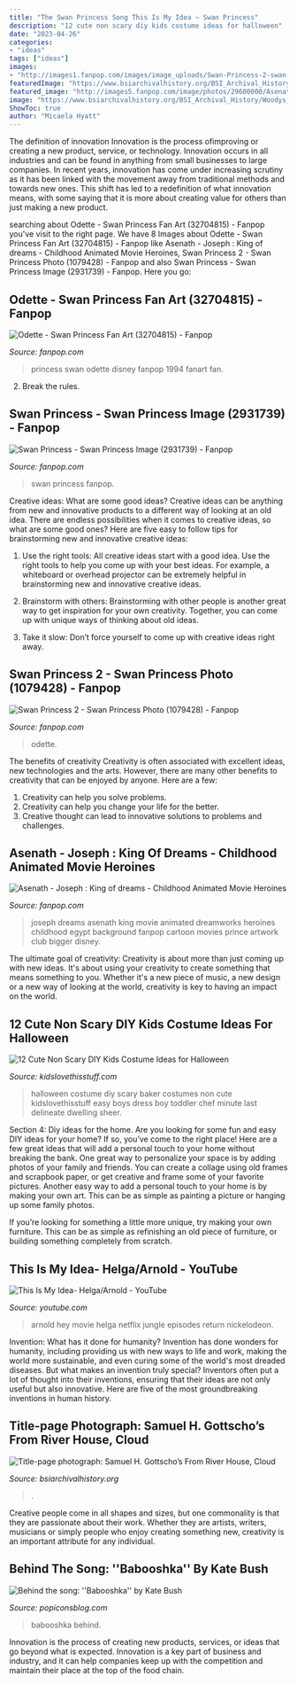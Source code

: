 ```yaml
---
title: "The Swan Princess Song This Is My Idea ~ Swan Princess"
description: "12 cute non scary diy kids costume ideas for halloween"
date: "2023-04-26"
categories:
- "ideas"
tags: ["ideas"]
images:
- "http://images1.fanpop.com/images/image_uploads/Swan-Princess-2-swan-princess-1079428_720_405.jpg"
featuredImage: "https://www.bsiarchivalhistory.org/BSI_Archival_History/Woodys_pt_1_files/droppedImage_10.jpg"
featured_image: "http://images5.fanpop.com/image/photos/29600000/Asenath-Joseph-King-of-dreams-childhood-animated-movie-heroines-29662842-600-338.png"
image: "https://www.bsiarchivalhistory.org/BSI_Archival_History/Woodys_pt_1_files/droppedImage_10.jpg"
ShowToc: true
author: "Micaela Hyatt"
---
```



The definition of innovation
Innovation is the process ofimproving or creating a new product, service, or technology. Innovation occurs in all industries and can be found in anything from small businesses to large companies. In recent years, innovation has come under increasing scrutiny as it has been linked with the movement away from traditional methods and towards new ones. This shift has led to a redefinition of what innovation means, with some saying that it is more about creating value for others than just making a new product.

	

		
searching about Odette - Swan Princess Fan Art (32704815) - Fanpop you've visit to the right page. We have 8 Images about Odette - Swan Princess Fan Art (32704815) - Fanpop like Asenath - Joseph : King of dreams - Childhood Animated Movie Heroines, Swan Princess 2 - Swan Princess Photo (1079428) - Fanpop and also Swan Princess - Swan Princess Image (2931739) - Fanpop. Here you go:
		
    
## Odette - Swan Princess Fan Art (32704815) - Fanpop

<img loading=lazy src="http://images6.fanpop.com/image/photos/32700000/Odette-swan-princess-32704815-800-1067.jpg" onerror="this.onerror=null;this.src='https://tse4.mm.bing.net/th?id=OIP.KOJHO-fPxbpv36Zq051E4AHaJ4&amp;pid=15.1';" alt="Odette - Swan Princess Fan Art (32704815) - Fanpop">

_Source: fanpop.com_

>princess swan odette disney fanpop 1994 fanart fan. 

	

2. Break the rules.

    
## Swan Princess - Swan Princess Image (2931739) - Fanpop

<img loading=lazy src="http://images2.fanpop.com/images/photos/2900000/Swan-Princess-swan-princess-2931739-608-336.jpg" onerror="this.onerror=null;this.src='https://tse3.mm.bing.net/th?id=OIP.tRLNL6Ni67Y6eyp6fzCpkQHaEF&amp;pid=15.1';" alt="Swan Princess - Swan Princess Image (2931739) - Fanpop">

_Source: fanpop.com_

>swan princess fanpop. 

	

Creative ideas: What are some good ideas?
Creative ideas can be anything from new and innovative products to a different way of looking at an old idea. There are endless possibilities when it comes to creative ideas, so what are some good ones? Here are five easy to follow tips for brainstorming new and innovative creative ideas:
1) Use the right tools: All creative ideas start with a good idea. Use the right tools to help you come up with your best ideas. For example, a whiteboard or overhead projector can be extremely helpful in brainstorming new and innovative creative ideas.

2) Brainstorm with others: Brainstorming with other people is another great way to get inspiration for your own creativity. Together, you can come up with unique ways of thinking about old ideas.

3) Take it slow: Don’t force yourself to come up with creative ideas right away.

    
## Swan Princess 2 - Swan Princess Photo (1079428) - Fanpop

<img loading=lazy src="http://images1.fanpop.com/images/image_uploads/Swan-Princess-2-swan-princess-1079428_720_405.jpg" onerror="this.onerror=null;this.src='https://tse1.mm.bing.net/th?id=OIP.sxgMbesr-p93cRJNriNQewHaEK&amp;pid=15.1';" alt="Swan Princess 2 - Swan Princess Photo (1079428) - Fanpop">

_Source: fanpop.com_

>odette. 

	

The benefits of creativity
Creativity is often associated with excellent ideas, new technologies and the arts. However, there are many other benefits to creativity that can be enjoyed by anyone. Here are a few: 
1. Creativity can help you solve problems.
2. Creativity can help you change your life for the better.
3. Creative thought can lead to innovative solutions to problems and challenges.

    
## Asenath - Joseph : King Of Dreams - Childhood Animated Movie Heroines

<img loading=lazy src="http://images5.fanpop.com/image/photos/29600000/Asenath-Joseph-King-of-dreams-childhood-animated-movie-heroines-29662842-600-338.png" onerror="this.onerror=null;this.src='https://tse4.mm.bing.net/th?id=OIP.BT6Wnfs1ItW21NLYZiprWgHaEL&amp;pid=15.1';" alt="Asenath - Joseph : King of dreams - Childhood Animated Movie Heroines">

_Source: fanpop.com_

>joseph dreams asenath king movie animated dreamworks heroines childhood egypt background fanpop cartoon movies prince artwork club bigger disney. 

	

The ultimate goal of creativity:
Creativity is about more than just coming up with new ideas. It's about using your creativity to create something that means something to you. Whether it's a new piece of music, a new design or a new way of looking at the world, creativity is key to having an impact on the world.

    
## 12 Cute Non Scary DIY Kids Costume Ideas For Halloween

<img loading=lazy src="http://kidslovethisstuff.com/wp-content/uploads/2015/10/Non-scary-kids-Halloween-costumes-to-DIY-The-baker-costume.jpg" onerror="this.onerror=null;this.src='https://tse2.mm.bing.net/th?id=OIP.6pYHzTWke60Be97OV6zwCgHaLJ&amp;pid=15.1';" alt="12 Cute Non Scary DIY Kids Costume Ideas for Halloween">

_Source: kidslovethisstuff.com_

>halloween costume diy scary baker costumes non cute kidslovethisstuff easy boys dress boy toddler chef minute last delineate dwelling sheer. 

	

Section 4: Diy ideas for the home.
Are you looking for some fun and easy DIY ideas for your home? If so, you’ve come to the right place! Here are a few great ideas that will add a personal touch to your home without breaking the bank.
One great way to personalize your space is by adding photos of your family and friends. You can create a collage using old frames and scrapbook paper, or get creative and frame some of your favorite pictures. Another easy way to add a personal touch to your home is by making your own art. This can be as simple as painting a picture or hanging up some family photos.

If you’re looking for something a little more unique, try making your own furniture. This can be as simple as refinishing an old piece of furniture, or building something completely from scratch.

    
## This Is My Idea- Helga/Arnold - YouTube

<img loading=lazy src="https://i.ytimg.com/vi/3WmzDquj0KU/maxresdefault.jpg" onerror="this.onerror=null;this.src='https://tse2.mm.bing.net/th?id=OIP.gu6kpUfznOUJSNKJNZCjJwHaEK&amp;pid=15.1';" alt="This Is My Idea- Helga/Arnold - YouTube">

_Source: youtube.com_

>arnold hey movie helga netflix jungle episodes return nickelodeon. 

	

Invention: What has it done for humanity?
Invention has done wonders for humanity, including providing us with new ways to life and work, making the world more sustainable, and even curing some of the world's most dreaded diseases. But what makes an invention truly special? Inventors often put a lot of thought into their inventions, ensuring that their ideas are not only useful but also innovative. Here are five of the most groundbreaking inventions in human history.

    
## Title-page Photograph: Samuel H. Gottscho’s From River House, Cloud

<img loading=lazy src="https://www.bsiarchivalhistory.org/BSI_Archival_History/Woodys_pt_1_files/droppedImage_10.jpg" onerror="this.onerror=null;this.src='https://tse4.mm.bing.net/th?id=OIP.WduZ2pS72jIVhhugMSt8OwHaE5&amp;pid=15.1';" alt="Title-page photograph: Samuel H. Gottscho’s From River House, Cloud">

_Source: bsiarchivalhistory.org_

>. 

	

Creative people come in all shapes and sizes, but one commonality is that they are passionate about their work. Whether they are artists, writers, musicians or simply people who enjoy creating something new, creativity is an important attribute for any individual.

    
## Behind The Song: &#039;&#039;Babooshka&#039;&#039; By Kate Bush

<img loading=lazy src="https://www.popiconsblog.com/uploads/9/9/4/4/9944728/behind-the-song-babooshka-by-kate-bush-pop-icons_orig.png" onerror="this.onerror=null;this.src='https://tse1.mm.bing.net/th?id=OIP.Zher_nR2Rt4mtqt7bgOefQHaD1&amp;pid=15.1';" alt="Behind the song: &#039;&#039;Babooshka&#039;&#039; by Kate Bush">

_Source: popiconsblog.com_

>babooshka behind. 

	

Innovation is the process of creating new products, services, or ideas that go beyond what is expected. Innovation is a key part of business and industry, and it can help companies keep up with the competition and maintain their place at the top of the food chain.

